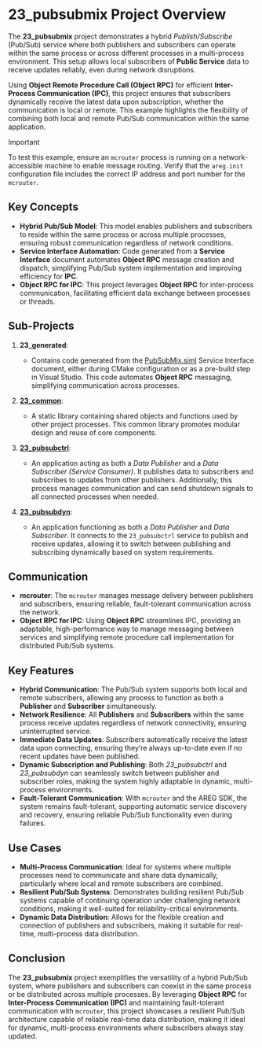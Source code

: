 # 23_pubsubmix Project Overview

The **23_pubsubmix** project demonstrates a hybrid *Publish/Subscribe* (Pub/Sub) service where both publishers and subscribers can operate within the same process or across different processes in a multi-process environment. This setup allows local subscribers of **Public Service** data to receive updates reliably, even during network disruptions.

Using **Object Remote Procedure Call (Object RPC)** for efficient **Inter-Process Communication (IPC)**, this project ensures that subscribers dynamically receive the latest data upon subscription, whether the communication is local or remote. This example highlights the flexibility of combining both local and remote Pub/Sub communication within the same application.

> [!IMPORTANT]
> To test this example, ensure an `mcrouter` process is running on a network-accessible machine to enable message routing. Verify that the `areg.init` configuration file includes the correct IP address and port number for the `mcrouter`.

## Key Concepts

- **Hybrid Pub/Sub Model**: This model enables publishers and subscribers to reside within the same process or across multiple processes, ensuring robust communication regardless of network conditions.
- **Service Interface Automation**: Code generated from a **Service Interface** document automates **Object RPC** message creation and dispatch, simplifying Pub/Sub system implementation and improving efficiency for **IPC**.
- **Object RPC for IPC**: This project leverages **Object RPC** for inter-process communication, facilitating efficient data exchange between processes or threads.

## Sub-Projects

1. **23_generated**:
   - Contains code generated from the [PubSubMix.siml](./services/PubSubMix.siml) Service Interface document, either during CMake configuration or as a pre-build step in Visual Studio. This code automates **Object RPC** messaging, simplifying communication across processes.

2. **[23_common](./common/)**:
   - A static library containing shared objects and functions used by other project processes. This common library promotes modular design and reuse of core components.

3. **[23_pubsubctrl](./pubsubctrl/)**:
   - An application acting as both a *Data Publisher* and a *Data Subscriber (Service Consumer)*. It publishes data to subscribers and subscribes to updates from other publishers. Additionally, this process manages communication and can send shutdown signals to all connected processes when needed.

4. **[23_pubsubdyn](./pubsubdyn/)**:
   - An application functioning as both a *Data Publisher* and *Data Subscriber*. It connects to the `23_pubsubctrl` service to publish and receive updates, allowing it to switch between publishing and subscribing dynamically based on system requirements.

## Communication

- **mcrouter**: The `mcrouter` manages message delivery between publishers and subscribers, ensuring reliable, fault-tolerant communication across the network.
- **Object RPC for IPC**: Using **Object RPC** streamlines IPC, providing an adaptable, high-performance way to manage messaging between services and simplifying remote procedure call implementation for distributed Pub/Sub systems.

## Key Features

- **Hybrid Communication**: The Pub/Sub system supports both local and remote subscribers, allowing any process to function as both a **Publisher** and **Subscriber** simultaneously.
- **Network Resilience**: All **Publishers** and **Subscribers** within the same process receive updates regardless of network connectivity, ensuring uninterrupted service.
- **Immediate Data Updates**: Subscribers automatically receive the latest data upon connecting, ensuring they’re always up-to-date even if no recent updates have been published.
- **Dynamic Subscription and Publishing**: Both *23_pubsubctrl* and *23_pubsubdyn* can seamlessly switch between publisher and subscriber roles, making the system highly adaptable in dynamic, multi-process environments.
- **Fault-Tolerant Communication**: With `mcrouter` and the AREG SDK, the system remains fault-tolerant, supporting automatic service discovery and recovery, ensuring reliable Pub/Sub functionality even during failures.

## Use Cases

- **Multi-Process Communication**: Ideal for systems where multiple processes need to communicate and share data dynamically, particularly where local and remote subscribers are combined.
- **Resilient Pub/Sub Systems**: Demonstrates building resilient Pub/Sub systems capable of continuing operation under challenging network conditions, making it well-suited for reliability-critical environments.
- **Dynamic Data Distribution**: Allows for the flexible creation and connection of publishers and subscribers, making it suitable for real-time, multi-process data distribution.

## Conclusion

The **23_pubsubmix** project exemplifies the versatility of a hybrid Pub/Sub system, where publishers and subscribers can coexist in the same process or be distributed across multiple processes. By leveraging **Object RPC** for **Inter-Process Communication (IPC)** and maintaining fault-tolerant communication with `mcrouter`, this project showcases a resilient Pub/Sub architecture capable of reliable real-time data distribution, making it ideal for dynamic, multi-process environments where subscribers always stay updated.
